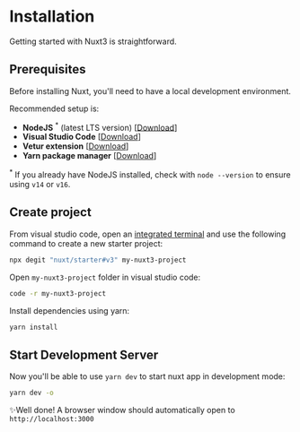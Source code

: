 # Installation

Getting started with Nuxt3 is straightforward.

## Prerequisites

Before installing Nuxt, you'll need to have a local development environment.

Recommended setup is:

* **NodeJS** <sup>*</sup> (latest LTS version) [[Download](https://nodejs.org/en/download/)]
* **Visual Studio Code** [[Download](https://code.visualstudio.com/)]
* **Vetur extension** [[Download](https://marketplace.visualstudio.com/items?itemName=octref.vetur)]
* **Yarn package manager** [[Download](https://classic.yarnpkg.com/en/docs/install#windows-stable)]

<sup>*</sup> If you already have NodeJS installed, check with `node --version` to ensure using `v14` or `v16`.


## Create project

From visual studio code, open an [integrated terminal](https://code.visualstudio.com/docs/editor/integrated-terminal) and use the following command to create a new starter project:

```bash
npx degit "nuxt/starter#v3" my-nuxt3-project
```

Open `my-nuxt3-project` folder in visual studio code:

```bash
code -r my-nuxt3-project
```

Install dependencies using yarn:

```bash
yarn install
```

## Start Development Server

Now you'll be able to use `yarn dev` to start nuxt app in development mode:

```bash
yarn dev -o
```

✨Well done! A browser window should automatically open to `http://localhost:3000`
